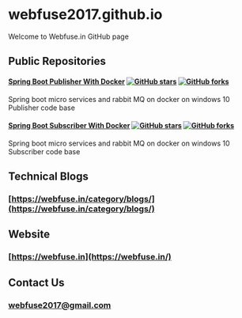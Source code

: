 # webfuse2017.github.io
Welcome to Webfuse.in GitHub page

## Public Repositories
#### [Spring Boot Publisher With Docker](https://github.com/webfuse2017/sb-ms-rmq-dockr-publisher) [![GitHub stars](https://img.shields.io/github/stars/webfuse2017/sb-ms-rmq-dockr-publisher.svg?style=social&label=Star)](https://github.com/webfuse2017/sb-ms-rmq-dockr-publisher) [![GitHub forks](https://img.shields.io/github/forks/webfuse2017/sb-ms-rmq-dockr-publisher.svg?style=social&label=Fork)](https://github.com/webfuse2017/sb-ms-rmq-dockr-publisher/fork)

Spring boot micro services and rabbit MQ on docker on windows 10 Publisher code base

#### [Spring Boot Subscriber With Docker](https://github.com/webfuse2017/sb-ms-rmq-dockr-subscriber) [![GitHub stars](https://img.shields.io/github/stars/webfuse2017/sb-ms-rmq-dockr-subscriber.svg?style=social&label=Star)](https://github.com/webfuse2017/sb-ms-rmq-dockr-subscriber) [![GitHub forks](https://img.shields.io/github/forks/webfuse2017/sb-ms-rmq-dockr-subscriber.svg?style=social&label=Fork)](https://github.com/webfuse2017/sb-ms-rmq-dockr-subscriber/fork)

Spring boot micro services and rabbit MQ on docker on windows 10 Subscriber code base


## Technical Blogs 
### [https://webfuse.in/category/blogs/](https://webfuse.in/category/blogs/)

## Website 
### [https://webfuse.in](https://webfuse.in/)

## Contact Us
### [webfuse2017@gmail.com](mailto:webfuse2017@gmail.com)
